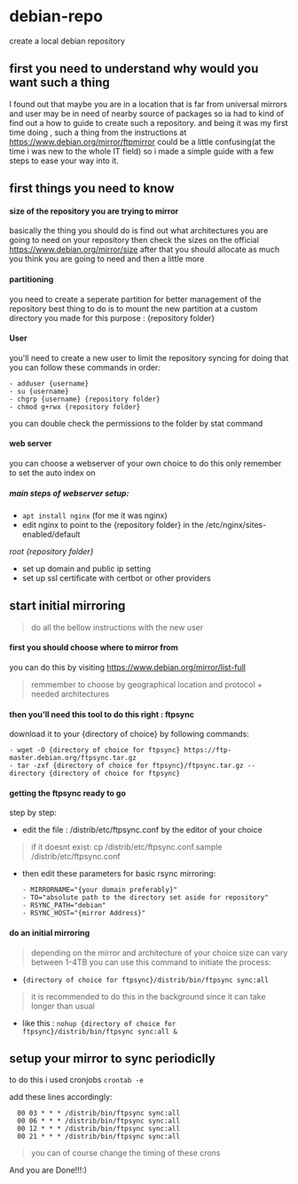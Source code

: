 # debian-repo
create a local debian repository
## first you need to understand why would you want such a thing
I found out that maybe you are in a location that is far from universal mirrors and user may be in need of nearby source of packages so ia had to kind of find out a how to guide to create such a repository.
and being it was my first time doing , such a thing from the instructions at https://www.debian.org/mirror/ftpmirror could be a little confusing(at the time i was new to the whole IT field)
so i made a simple guide with a few steps to ease your way into it.

## first things you need to know
#### size of the repository you are trying to mirror
basically the thing you should do is find out what architectures you are going to need on your repository then check the sizes on the official https://www.debian.org/mirror/size 
after that you should allocate as much you think you are going to need and then a little more
#### partitioning
you need to create a seperate partition for better management of the repository
best thing to do is to mount the new partition at a custom directory you made for this purpose : {repository folder}

#### User
you'll need to create a new user to limit the repository syncing 
for doing that you can follow these commands in order:
  ```
  - adduser {username}
  - su {username}
  - chgrp {username} {repository folder}
  - chmod g+rwx {repository folder}
  ```

you can double check the permissions to the folder by stat command

#### web server
you can choose a webserver of your own choice to do this 
only remember to set the auto index on 
##### main steps of webserver setup:
  - `apt install nginx` (for me it was nginx)
  - edit nginx to point to the {repository folder} in the /etc/nginx/sites-enabled/default

*root {repository folder}*
  - set up domain and public ip setting
  - set up ssl certificate with certbot or other providers

## start initial mirroring
> do all the bellow instructions with the new user
#### first you should choose where to mirror from 
you can do this by visiting https://www.debian.org/mirror/list-full
> remmember to choose by geographical location and protocol + needed architectures

#### then you'll need this tool to do this right : ftpsync
download it to your {directory of choice} by following commands:
  ```
  - wget -O {directory of choice for ftpsync} https://ftp-master.debian.org/ftpsync.tar.gz
  - tar -zxf {directory of choice for ftpsync}/ftpsync.tar.gz --directory {directory of choice for ftpsync}
  ```
 
#### getting the ftpsync ready to go
step by step:
  - edit the file : /distrib/etc/ftpsync.conf by the editor of your choice
> if it doesnt exist: cp /distrib/etc/ftpsync.conf.sample /distrib/etc/ftpsync.conf
  - then edit these parameters for basic rsync mirroring:
    ```
    - MIRRORNAME="{your domain preferably}"
    - TO="absolute path to the directory set aside for repository"
    - RSYNC_PATH="debian"
    - RSYNC_HOST="{mirror Address}"
    ```
#### do an initial mirroring
 > depending on the mirror and architecture of your choice size can vary between 1-4TB
you can use this command to initiate the process:
  - `{directory of choice for ftpsync}/distrib/bin/ftpsync sync:all`
 > it is recommended to do this in the background since it can take longer than usual
  - like this : `nohup {directory of choice for ftpsync}/distrib/bin/ftpsync sync:all &`

## setup your mirror to sync periodiclly
to do this i used cronjobs
`crontab -e`

add these lines accordingly:
```
  00 03 * * * /distrib/bin/ftpsync sync:all
  00 06 * * * /distrib/bin/ftpsync sync:all
  00 12 * * * /distrib/bin/ftpsync sync:all
  00 21 * * * /distrib/bin/ftpsync sync:all
```

> you can of course change the timing of these crons

And you are Done!!!:)
